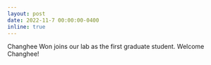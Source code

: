 ```yaml
---
layout: post
date: 2022-11-7 00:00:00-0400
inline: true
---
```


Changhee Won joins our lab as the first graduate student. Welcome Changhee!